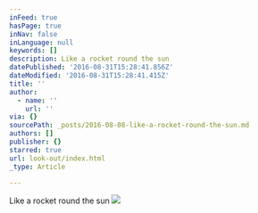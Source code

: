 ```yaml
---
inFeed: true
hasPage: true
inNav: false
inLanguage: null
keywords: []
description: Like a rocket round the sun
datePublished: '2016-08-31T15:28:41.856Z'
dateModified: '2016-08-31T15:28:41.415Z'
title: ''
author:
  - name: ''
    url: ''
via: {}
sourcePath: _posts/2016-08-08-like-a-rocket-round-the-sun.md
authors: []
publisher: {}
starred: true
url: look-out/index.html
_type: Article

---
```

Like a rocket round the sun
![](https://the-grid-user-content.s3-us-west-2.amazonaws.com/6b7dc386-9b91-45d1-98aa-228e0011564f.jpg)